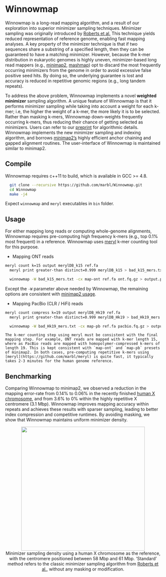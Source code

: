 Winnowmap
========================================================================

Winnowmap is a long-read mapping algorithm, and a result of our exploration into superior minimizer sampling techniques. Minimizer sampling was originally introduced by [Roberts et al.](http://www.cs.toronto.edu/~wayne/research/papers/minimizers.pdf) This technique yields reduced representation of reference genome, enabling fast mapping analyses. A key property of the minimizer technique is that if two sequences share a substring of a specified length, then they can be guaranteed to have a matching minimizer. However, because the k-mer distribution in eukaryotic genomes is highly uneven, minimizer-based long read mappers (e.g., [minimap2](https://github.com/lh3/minimap2/), [mashmap](https://github.com/marbl/MashMap)) opt to discard the most frequently occurring minimizers from the genome in order to avoid excessive false positive seed hits. By doing so, the underlying guarantee is lost and accuracy is reduced in repetitive genomic regions (e.g., long tandem repeats).

To address the above problem, Winnowmap implements a novel **weighted minimizer** sampling algorithm. A unique feature of Winnowmap is that it performs minimizer sampling while taking into account a weight for each k-mer; i.e, the higher the weight of a k-mer, the more likely it is to be selected. Rather than masking k-mers, Winnowmap down-weights frequently occurring k-mers, thus reducing their chance of getting selected as minimizers. Users can refer to our [preprint](https://doi.org/10.1101/2020.02.11.943241) for algorithmic details. Winnowmap implements the new minimizer sampling and indexing algorithm, and borrows [minimap2’s](https://github.com/lh3/minimap2/) highly efficient anchor chaining and gapped alignment routines. The user-interface of Winnowmap is maintained similar to minimap2.

## Compile

Winnowmap requires c++11 to build, which is available in GCC >= 4.8. 
  ```sh
	git clone --recursive https://github.com/marbl/Winnowmap.git
	cd Winnowmap
	make -j4
  ```
Expect `winnowmap` and `meryl` executables in `bin` folder. 

## Usage

For either mapping long reads or computing whole-genome alignments, Winnowmap requires pre-computing high frequency k-mers (e.g., top 0.1% most frequent) in a reference. Winnowmap uses [meryl](https://github.com/marbl/meryl) k-mer counting tool for this purpose.  

*  Mapping ONT reads
  ```sh
  meryl count k=15 output merylDB_k15 ref.fa
	meryl print greater-than distinct=0.999 merylDB_k15 > bad_k15_mers.txt

	winnowmap -W bad_k15_mers.txt -cx map-ont ref.fa ont.fq.gz > output.paf
  ```
  Except the `-W` parameter above needed by Winnowmap, the remaining options are consistent with [minimap2 usage](https://github.com/lh3/minimap2/blob/a79cb3e9912a89d823a90b3502f57798afe299f8/README.md).

*  Mapping PacBio (CLR / HiFi) reads

  ```sh
  meryl count compress k=19 output merylDB_Hk19 ref.fa
	meryl print greater-than distinct=0.999 merylDB_Hk19 > bad_Hk19_mers.txt

	winnowmap -W bad_Hk19_mers.txt -cx map-pb ref.fa pacbio.fq.gz > output.paf
  ```
	The k-mer counting step using meryl must be consistent with the final mapping step. For example, ONT reads are mapped with k-mer length 15, where as PacBio reads are mapped with homopolymer-compressed k-mers of length 19. This is kept consistent with `map-ont` and `map-pb` presets of minimap2. In both cases, pre-computing repetitive k-mers using [meryl](https://github.com/marbl/meryl) is quite fast, it typically takes 2-3 minutes for the human genome reference. 

## Benchmarking

Comparing Winnowmap to minimap2, we observed a reduction in the mapping error-rate from 0.14% to 0.06% in the recently finished [human X chromosome](https://github.com/nanopore-wgs-consortium/CHM13), and from 3.6% to 0% within the highly repetitive X centromere (3.1 Mbp). Winnowmap improves mapping accuracy within repeats and achieves these results with sparser sampling, leading to better index compression and competitive runtimes. By avoiding masking, we show that Winnowmap maintains uniform minimizer density.

<p align="center">
<img src="https://1aaaa1f6-a-62cb3a1a-s-sites.googlegroups.com/site/chirgjain/readme-winnowmap-density.jpg?attachauth=ANoY7cost_TsHo3yjf_COK13C-JBDQIio-GCb_hNSAdMQ92aRqISg21pJsg5dMKD5yMalcAugwI5vkqf9Cdu3sVk-xBz-SkRMkuyWAk3vK06_LEF2ay1pNSzCxU6nUNywhTYb5li8moC-YzRMmJZt7r3KFvcI34IbD7rktjXAPn_5Jba86E19uXq2o6zjAEDmsfjrKxqAdbsnPL3bU8L4wHwsH9gyv6170wD7WFJ_8pfFjeWam0v2uY%3D&attredirects=0" width=400px"> <br>
Minimizer sampling density using a human X chromosome as the reference, with the centromere positioned between 58 Mbp and 61 Mbp. ‘Standard’ method refers to the classic minimizer sampling algorithm from <a href="http://www.cs.toronto.edu/~wayne/research/papers/minimizers.pdf">Roberts et al.</a>, without any masking or modification.
</p>

